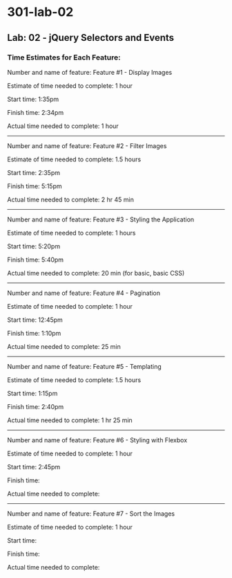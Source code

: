 # 301-lab-02

## Lab: 02 - jQuery Selectors and Events

### Time Estimates for Each Feature:

Number and name of feature: Feature #1 - Display Images

Estimate of time needed to complete: 1 hour

Start time: 1:35pm

Finish time: 2:34pm

Actual time needed to complete: 1 hour

---

Number and name of feature: Feature #2 - Filter Images

Estimate of time needed to complete: 1.5 hours

Start time: 2:35pm

Finish time: 5:15pm

Actual time needed to complete: 2 hr 45 min

---

Number and name of feature: Feature #3 - Styling the Application

Estimate of time needed to complete: 1 hours

Start time: 5:20pm

Finish time: 5:40pm

Actual time needed to complete: 20 min (for basic, basic CSS)

---

Number and name of feature: Feature #4 - Pagination

Estimate of time needed to complete: 1 hour

Start time: 12:45pm

Finish time: 1:10pm

Actual time needed to complete: 25 min

---

Number and name of feature: Feature #5 - Templating

Estimate of time needed to complete: 1.5 hours

Start time: 1:15pm

Finish time: 2:40pm

Actual time needed to complete: 1 hr 25 min

---

Number and name of feature: Feature #6 - Styling with Flexbox

Estimate of time needed to complete: 1 hour

Start time: 2:45pm

Finish time: 

Actual time needed to complete:

---

Number and name of feature: Feature #7 - Sort the Images

Estimate of time needed to complete: 1 hour

Start time:

Finish time:

Actual time needed to complete:


